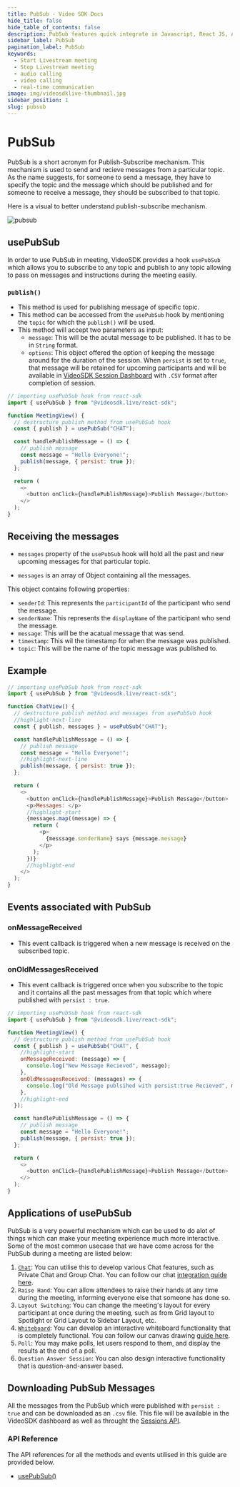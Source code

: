 ```yaml
---
title: PubSub - Video SDK Docs
hide_title: false
hide_table_of_contents: false
description: PubSub features quick integrate in Javascript, React JS, Android, IOS, React Native, Flutter with Video SDK to add live video & audio conferencing to your applications.
sidebar_label: PubSub
pagination_label: PubSub
keywords:
  - Start Livestream meeting
  - Stop Livestream meeting
  - audio calling
  - video calling
  - real-time communication
image: img/videosdklive-thumbnail.jpg
sidebar_position: 1
slug: pubsub
---
```


# PubSub

PubSub is a short acronym for Publish-Subscribe mechanism. This mechanism is used to send and recieve messages from a particular topic. As the name suggests, for someone to send a message, they have to specify the topic and the message which should be published and for someone to receive a message, they should be subscribed to that topic.

Here is a visual to better understand publish-subscribe mechanism.

![pubsub](/img/pubsub.png)

## usePubSub

In order to use PubSub in meeting, VideoSDK provides a hook `usePubSub` which allows you to subscribe to any topic and publish to any topic allowing to pass on messages and instructions during the meeting easily.

### `publish()`

- This method is used for publishing message of specific topic.
- This method can be accessed from the `usePubSub` hook by mentioning the `topic` for which the `publish()` will be used.
- This method will accept two parameters as input:
  - `message`: This will be the acutal message to be published. It has to be in `String` format.
  - `options`: This object offered the option of keeping the message around for the duration of the session. When `persist` is set to `true`, that message will be retained for upcoming participants and will be available in [VideoSDK Session Dashboard](https://app.videosdk.live/meetings/sessions) with `.CSV` format after completion of session.

```js
// importing usePubSub hook from react-sdk
import { usePubSub } from "@videosdk.live/react-sdk";

function MeetingView() {
  // destructure publish method from usePubSub hook
  const { publish } = usePubSub("CHAT");

  const handlePublishMessage = () => {
    // publish message
    const message = "Hello Everyone!";
    publish(message, { persist: true });
  };

  return (
    <>
      <button onClick={handlePublishMessage}>Publish Message</button>
    </>
  );
}
```

## Receiving the messages

- `messages` property of the `usePubSub` hook will hold all the past and new upcoming messages for that particular topic.

- `messages` is an array of Object containing all the messages.

This object contains following properties:

- `senderId`: This represents the `participantId` of the participant who send the message.
- `senderName`: This represents the `displayName` of the participant who send the message.
- `message`: This will be the acatual message that was send.
- `timestamp`: This wil the timestamp for when the message was published.
- `topic`: This will be the name of the topic message was published to.

## Example

```js
// importing usePubSub hook from react-sdk
import { usePubSub } from "@videosdk.live/react-sdk";

function ChatView() {
  // destructure publish method and messages from usePubSub hook
  //highlight-next-line
  const { publish, messages } = usePubSub("CHAT");

  const handlePublishMessage = () => {
    // publish message
    const message = "Hello Everyone!";
    //highlight-next-line
    publish(message, { persist: true });
  };

  return (
    <>
      <button onClick={handlePublishMessage}>Publish Message</button>
      <p>Messages: </p>
      //highlight-start
      {messages.map((message) => {
        return (
          <p>
            {messsage.senderName} says {message.message}
          </p>
        );
      })}
      //highlight-end
    </>
  );
}
```

## Events associated with PubSub

### onMessageReceived

- This event callback is triggered when a new message is received on the subscribed topic.

### onOldMessagesReceived

- This event callback is triggered once when you subscribe to the topic and it contains all the past messages from that topic which where published with `persist : true`.

```js
// importing usePubSub hook from react-sdk
import { usePubSub } from "@videosdk.live/react-sdk";

function MeetingView() {
  // destructure publish method from usePubSub hook
  const { publish } = usePubSub("CHAT", {
    //highlight-start
    onMessageReceived: (message) => {
      console.log("New Message Recieved", message);
    },
    onOldMessagesReceived: (messages) => {
      console.log("Old Message publsihed with persist:true Recieved", messages);
    },
    //highlight-end
  });

  const handlePublishMessage = () => {
    // publish message
    const message = "Hello Everyone!";
    publish(message, { persist: true });
  };

  return (
    <>
      <button onClick={handlePublishMessage}>Publish Message</button>
    </>
  );
}
```

## Applications of usePubSub

PubSub is a very powerful mechanism which can be used to do alot of things which can make your meeting experience much more interactive. Some of the most common usecase that we have come across for the PubSub during a meeting are listed below:

1. [`Chat`](./chat-using-pubsub): You can utilise this to develop various Chat features, such as Private Chat and Group Chat. You can follow our chat [integration guide here](./chat-using-pubsub).
2. `Raise Hand`: You can allow attendees to raise their hands at any time during the meeting, informing everyone else that someone has done so.
3. `Layout Switching`: You can change the meeting's layout for every participant at once during the meeting, such as from Grid layout to Spotlight or Grid Layout to Sidebar Layout, etc.
4. [`Whiteboard`](./canvas-drawing-using-pubsub): You can develop an interactive whiteboard functionality that is completely functional. You can follow our canvas drawing [guide here](./canvas-drawing-using-pubsub).
5. `Poll`: You may make polls, let users respond to them, and display the results at the end of a poll.
6. `Question Answer Session`: You can also design interactive functionality that is question-and-answer based.

## Downloading PubSub Messages

All the messages from the PubSub which were published with `persist : true` and can be downloaded as an `.csv` file. This file will be available in the VideoSDK dashboard as well as throught the [Sessions API](/api-reference/realtime-communication/fetch-session-using-sessionid).

### API Reference

The API references for all the methods and events utilised in this guide are provided below.

- [usePubSub()](/react/api/sdk-reference/use-pubsub)
